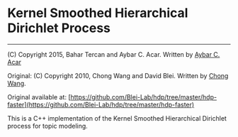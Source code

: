 # Kernel Smoothed Hierarchical Dirichlet Process 

**********************************************************************

 (C) Copyright 2015, Bahar Tercan and Aybar C. Acar. Written by [Aybar C. Acar](http://users.metu.edu.tr/acacar)

Original: (C) Copyright 2010, Chong Wang and David Blei. Written by [Chong Wang](http://www.cs.princeton.edu/~chongw/index.html).

Original available at: [https://github.com/Blei-Lab/hdp/tree/master/hdp-faster](https://github.com/Blei-Lab/hdp/tree/master/hdp-faster)

This is a C++ implementation of the Kernel Smoothed Hierarchical Dirichlet process for topic modeling.


